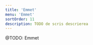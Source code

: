 ```yaml
---
title: 'Emmet'
menu: 'Emmet'
sortOrder: 11
description: TODO de scris descrierea
---
```


@TODO: Emmet
